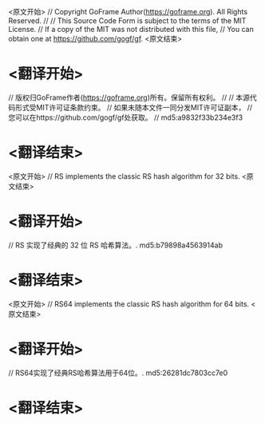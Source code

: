 
<原文开始>
// Copyright GoFrame Author(https://goframe.org). All Rights Reserved.
//
// This Source Code Form is subject to the terms of the MIT License.
// If a copy of the MIT was not distributed with this file,
// You can obtain one at https://github.com/gogf/gf.
<原文结束>

# <翻译开始>
// 版权归GoFrame作者(https://goframe.org)所有。保留所有权利。
//
// 本源代码形式受MIT许可证条款约束。
// 如果未随本文件一同分发MIT许可证副本，
// 您可以在https://github.com/gogf/gf处获取。
// md5:a9832f33b234e3f3
# <翻译结束>


<原文开始>
// RS implements the classic RS hash algorithm for 32 bits.
<原文结束>

# <翻译开始>
// RS 实现了经典的 32 位 RS 哈希算法。. md5:b79898a4563914ab
# <翻译结束>


<原文开始>
// RS64 implements the classic RS hash algorithm for 64 bits.
<原文结束>

# <翻译开始>
// RS64实现了经典RS哈希算法用于64位。. md5:26281dc7803cc7e0
# <翻译结束>

